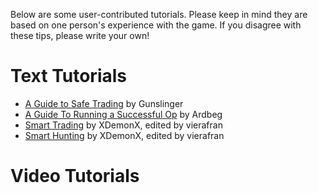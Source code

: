 <!-- TITLE: Tutorials -->
<!-- SUBTITLE: A quick summary of Tutorials -->

Below are some user-contributed tutorials. Please keep in mind they are based on one person's experience with the game. If you disagree with these tips, please write your own!
# Text Tutorials
* [A Guide to Safe Trading](tutorials/safe-trading) by Gunslinger
* [A Guide To Running a Successful Op](tutorials/successful-op) by Ardbeg
* [Smart Trading](tutorials/smart-trading) by XDemonX, edited by vierafran
* [Smart Hunting](tutorials/smart-hunting) by XDemonX, edited by vierafran

# Video Tutorials